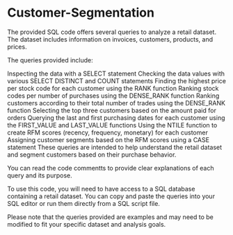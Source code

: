 # Customer-Segmentation

The provided SQL code offers several queries to analyze a retail dataset. The dataset includes information on invoices, customers, products, and prices.

The queries provided include:

Inspecting the data with a SELECT statement
Checking the data values with various SELECT DISTINCT and COUNT statements
Finding the highest price per stock code for each customer using the RANK function
Ranking stock codes per number of purchases using the DENSE_RANK function
Ranking customers according to their total number of trades using the DENSE_RANK function
Selecting the top three customers based on the amount paid for orders
Querying the last and first purchasing dates for each customer using the FIRST_VALUE and LAST_VALUE functions
Using the NTILE function to create RFM scores (recency, frequency, monetary) for each customer
Assigning customer segments based on the RFM scores using a CASE statement
These queries are intended to help understand the retail dataset and segment customers based on their purchase behavior.

You can read the code commentts to provide clear explanations of each query and its purpose.

To use this code, you will need to have access to a SQL database containing a retail dataset. You can copy and paste the queries into your SQL editor or run them directly from a SQL script file.

Please note that the queries provided are examples and may need to be modified to fit your specific dataset and analysis goals.
